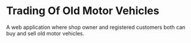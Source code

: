# Trading Of Old Motor Vehicles
A web application where shop owner and registered customers both can buy and sell old motor vehicles.
